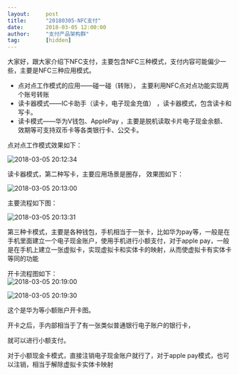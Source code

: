 ```yaml
---  
layout:     post   
title:      "20180305-NFC支付"  
date:       2018-03-05 12:00:00  
author:     "支付产品架构群"  
tag:		[hidden]   
--- 
```

    
大家好，跟大家介绍下NFC支付，主要包含NFC三种模式，支付内容可能偏少一些，主要是NFC三种应用模式。  
   
- 点对点工作模式的应用——碰一碰（转账）， 主要利用NFC点对点功能实现两个账号转账
- 读卡器模式——IC卡助手（读卡，电子现金充值）  ，读卡器模式，包含读卡和写卡。 
- 读卡模式——华为V钱包、ApplePay  ，主要是脱机读取卡片电子现金余额、效期等可支持双币卡等各类银行卡、公交卡。
   
点对点工作模式效果如下：  
   
![2018-03-05 20:12:34](http://static.cocolian.cn/img/201803/20180305_201234.png) 
  
   
读卡器模式，第二种写卡，主要应用场景是圈存，  效果图如下：  
   

![2018-03-05 20:13:00](http://static.cocolian.cn/img/201803/20180305_201300.png) 
   
主要流程如下图：  
     
![2018-03-05 20:13:31](http://static.cocolian.cn/img/201803/20180305_201331.png) 
   

第三种卡模式，主要是各种钱包，手机相当于一张卡，比如华为pay等，一般是在手机里面建立一个电子现金账户，使用手机进行小额支付，对于apple pay，一般是在手机上建立一张虚拟卡，实现虚拟卡和实体卡的映射，从而使虚拟卡有实体卡等同的功能   
   
开卡流程图如下：  
![2018-03-05 20:19:00](http://static.cocolian.cn/img/201803/20180305_201900.png) 
   
   
![2018-03-05 20:19:30](http://static.cocolian.cn/img/201803/20180305_201930.png) 
   

这个是华为等小额账户开卡图。  
 
   
开卡之后，手内部相当于了有一张类似普通银行电子账户的银行卡，  
   
   
就可以进行小额支付。 
  
   
对于小额现金卡模式，直接注销电子现金账户就行了，对于apple pay模式，也可以注销，相当于解除虚拟卡实体卡映射  
   
